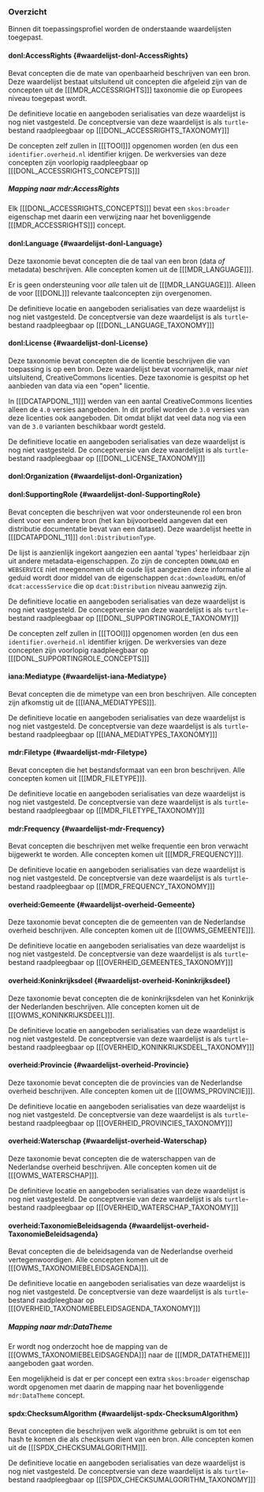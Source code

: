 ### Overzicht

Binnen dit toepassingsprofiel worden de onderstaande waardelijsten toegepast.

#### donl:AccessRights {#waardelijst-donl-AccessRights}

Bevat concepten die de mate van openbaarheid beschrijven van een bron. Deze waardelijst bestaat uitsluitend uit
concepten die afgeleid zijn van de concepten uit de [[[MDR_ACCESSRIGHTS]]] taxonomie die op Europees niveau toegepast
wordt.

<aside class="note">

De definitieve locatie en aangeboden serialisaties van deze waardelijst is nog niet vastgesteld.
De conceptversie van deze waardelijst is als `turtle`-bestand raadpleegbaar op [[[DONL_ACCESSRIGHTS_TAXONOMY]]]

De concepten zelf zullen in [[[TOOI]]] opgenomen worden (en dus een `identifier.overheid.nl` identifier krijgen. De
werkversies van deze concepten zijn voorlopig raadpleegbaar op [[[DONL_ACCESSRIGHTS_CONCEPTS]]]

</aside>

##### Mapping naar mdr:AccessRights

Elk [[[DONL_ACCESSRIGHTS_CONCEPTS]]] bevat een `skos:broader` eigenschap met daarin een verwijzing naar het bovenliggende [[[MDR_ACCESSRIGHTS]]]
concept.

#### donl:Language {#waardelijst-donl-Language}

Deze taxonomie bevat concepten die de taal van een bron (data _of_ metadata) beschrijven. Alle concepten komen uit de
[[[MDR_LANGUAGE]]].

Er is geen ondersteuning voor _alle_ talen uit de [[[MDR_LANGUAGE]]]. Alleen de voor [[[DONL]]] relevante
taalconcepten zijn overgenomen.

<aside class="note">

De definitieve locatie en aangeboden serialisaties van deze waardelijst is nog niet vastgesteld.
De conceptversie van deze waardelijst is als `turtle`-bestand raadpleegbaar op [[[DONL_LANGUAGE_TAXONOMY]]]

</aside>

#### donl:License {#waardelijst-donl-License}

Deze taxonomie bevat concepten die de licentie beschrijven die van toepassing is op een bron. Deze waardelijst bevat
voornamelijk, maar _niet_ uitsluitend, CreativeCommons licenties. Deze taxonomie is gespitst op het aanbieden van data
via een "open" licentie.

In [[[DCATAPDONL_11]]] werden van een aantal CreativeCommons licenties alleen de `4.0` versies aangeboden. In dit
profiel worden de `3.0` versies van deze licenties ook aangeboden. Dit omdat blijkt dat veel data nog via een van de
`3.0` varianten beschikbaar wordt gesteld.

<aside class="note">

De definitieve locatie en aangeboden serialisaties van deze waardelijst is nog niet vastgesteld.
De conceptversie van deze waardelijst is als `turtle`-bestand raadpleegbaar op [[[DONL_LICENSE_TAXONOMY]]]

</aside>

#### donl:Organization {#waardelijst-donl-Organization}

#### donl:SupportingRole {#waardelijst-donl-SupportingRole}

Bevat concepten die beschrijven wat voor ondersteunende rol een bron dient voor een andere bron (het kan bijvoorbeeld aangeven dat een distributie documentatie bevat van een dataset). Deze waardelijst heette in [[[DCATAPDONL_11]]] `donl:DistributionType`. 

De lijst is aanzienlijk ingekort aangezien een aantal 'types' herleidbaar zijn uit andere metadata-eigenschappen. Zo
zijn de concepten `DOWNLOAD` en `WEBSERVICE` niet meegenomen uit de oude lijst aangezien deze informatie al geduid wordt
door middel van de eigenschappen `dcat:downloadURL` en/of `dcat:accessService` die op `dcat:Distribution` niveau 
aanwezig zijn.

<aside class="note">

De definitieve locatie en aangeboden serialisaties van deze waardelijst is nog niet vastgesteld.
De conceptversie van deze waardelijst is als `turtle`-bestand raadpleegbaar op [[[DONL_SUPPORTINGROLE_TAXONOMY]]]

De concepten zelf zullen in [[[TOOI]]] opgenomen worden (en dus een `identifier.overheid.nl` identifier krijgen. De
werkversies van deze concepten zijn voorlopig raadpleegbaar op [[[DONL_SUPPORTINGROLE_CONCEPTS]]]

</aside>

#### iana:Mediatype {#waardelijst-iana-Mediatype}

Bevat concepten die de mimetype van een bron beschrijven. Alle concepten zijn afkomstig uit de [[[IANA_MEDIATYPES]]].

<aside class="note">

De definitieve locatie en aangeboden serialisaties van deze waardelijst is nog niet vastgesteld.
De conceptversie van deze waardelijst is als `turtle`-bestand raadpleegbaar op [[[IANA_MEDIATYPES_TAXONOMY]]]

</aside>

#### mdr:Filetype {#waardelijst-mdr-Filetype}

Bevat concepten die het bestandsformaat van een bron beschrijven. Alle concepten komen uit [[[MDR_FILETYPE]]].

<aside class="note">

De definitieve locatie en aangeboden serialisaties van deze waardelijst is nog niet vastgesteld.
De conceptversie van deze waardelijst is als `turtle`-bestand raadpleegbaar op [[[MDR_FILETYPE_TAXONOMY]]]

</aside>

#### mdr:Frequency {#waardelijst-mdr-Frequency}

Bevat concepten die beschrijven met welke frequentie een bron verwacht bijgewerkt te worden. Alle concepten komen uit 
[[[MDR_FREQUENCY]]].

<aside class="note">

De definitieve locatie en aangeboden serialisaties van deze waardelijst is nog niet vastgesteld.
De conceptversie van deze waardelijst is als `turtle`-bestand raadpleegbaar op [[[MDR_FREQUENCY_TAXONOMY]]]

</aside>

#### overheid:Gemeente {#waardelijst-overheid-Gemeente}

Deze taxonomie bevat concepten die de gemeenten van de Nederlandse overheid beschrijven. Alle concepten komen uit de
[[[OWMS_GEMEENTE]]].

<aside class="note">

De definitieve locatie en aangeboden serialisaties van deze waardelijst is nog niet vastgesteld.
De conceptversie van deze waardelijst is als `turtle`-bestand raadpleegbaar op [[[OVERHEID_GEMEENTES_TAXONOMY]]]

</aside>

#### overheid:Koninkrijksdeel {#waardelijst-overheid-Koninkrijksdeel}

Deze taxonomie bevat concepten die de koninkrijksdelen van het Koninkrijk der Nederlanden beschrijven. Alle concepten 
komen uit de [[[OWMS_KONINKRIJKSDEEL]]].

<aside class="note">

De definitieve locatie en aangeboden serialisaties van deze waardelijst is nog niet vastgesteld.
De conceptversie van deze waardelijst is als `turtle`-bestand raadpleegbaar op [[[OVERHEID_KONINKRIJKSDEEL_TAXONOMY]]]

</aside>

#### overheid:Provincie {#waardelijst-overheid-Provincie}

Deze taxonomie bevat concepten die de provincies van de Nederlandse overheid beschrijven. Alle concepten komen uit de
[[[OWMS_PROVINCIE]]].

<aside class="note">

De definitieve locatie en aangeboden serialisaties van deze waardelijst is nog niet vastgesteld.
De conceptversie van deze waardelijst is als `turtle`-bestand raadpleegbaar op [[[OVERHEID_PROVINCIES_TAXONOMY]]]

</aside>

#### overheid:Waterschap {#waardelijst-overheid-Waterschap}

Deze taxonomie bevat concepten die de waterschappen van de Nederlandse overheid beschrijven. Alle concepten komen uit de
[[[OWMS_WATERSCHAP]]].

<aside class="note">

De definitieve locatie en aangeboden serialisaties van deze waardelijst is nog niet vastgesteld.
De conceptversie van deze waardelijst is als `turtle`-bestand raadpleegbaar op [[[OVERHEID_WATERSCHAP_TAXONOMY]]]

</aside>

#### overheid:TaxonomieBeleidsagenda {#waardelijst-overheid-TaxonomieBeleidsagenda}

Bevat concepten die de beleidsagenda van de Nederlandse overheid vertegenwoordigen. Alle concepten komen uit de 
[[[OWMS_TAXONOMIEBELEIDSAGENDA]]].

<aside class="note">

De definitieve locatie en aangeboden serialisaties van deze waardelijst is nog niet vastgesteld.
De conceptversie van deze waardelijst is als `turtle`-bestand raadpleegbaar op [[[OVERHEID_TAXONOMIEBELEIDSAGENDA_TAXONOMY]]]

</aside>

##### Mapping naar mdr:DataTheme

Er wordt nog onderzocht hoe de mapping van de [[[OWMS_TAXONOMIEBELEIDSAGENDA]]] naar de [[[MDR_DATATHEME]]] aangeboden
gaat worden.

Een mogelijkheid is dat er per concept een extra `skos:broader` eigenschap wordt opgenomen met daarin de mapping naar
het bovenliggende `mdr:DataTheme` concept.

#### spdx:ChecksumAlgorithm {#waardelijst-spdx-ChecksumAlgorithm}

Bevat concepten die beschrijven welk algorithme gebruikt is om tot een hash te komen die als checksum dient van een
bron. Alle concepten komen uit de [[[SPDX_CHECKSUMALGORITHM]]].

<aside class="note">

De definitieve locatie en aangeboden serialisaties van deze waardelijst is nog niet vastgesteld.
De conceptversie van deze waardelijst is als `turtle`-bestand raadpleegbaar op [[[SPDX_CHECKSUMALGORITHM_TAXONOMY]]]

</aside>
